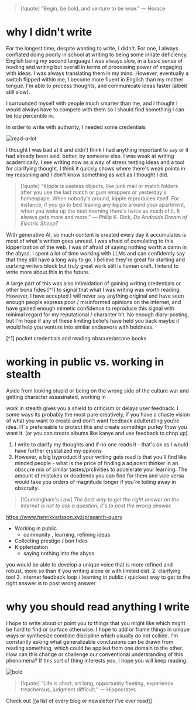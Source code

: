 
> [!quote]
> “Begin, be bold, and venture to be wise.”
― Horace
> 
# why I didn't write

For the longest time, despite wanting to write, I didn't. For one, I always conflated doing poorly in school at writing to being some innate deficiency. English being my second language I was always slow, in a basic sense of reading and writing but overall in terms of processing power of engaging with ideas. I was always translating them in my mind. However, eventually a switch flipped within me, I become more fluent in English than my mother tongue. I'm able to process thoughts, and communicate ideas faster (albeit still slow). 

I surrounded myself with people much smarter than me, and I thought I would always have to compete with them so I should find something I can be top percentile in. 

In order to write with authority, I needed some credentials 

![read-a-lot](http://barkata.com/wp-content/uploads/2024/02/Screenshot-2023-12-05-121051.png)

I thought I was bad at it and didn't think I had anything important to say or it had already been said, better, by someone else. I was weak at writing academically. I see writing now as a way of stress testing ideas and a tool for clarifying thought. I think it quickly shows where there's weak points in my reasoning and I don't know something as well as I thought I did. 

> [!quote]
> “Kipple is useless objects, like junk mail or match folders after you use the last match or gum wrappers or yesterday's homeopape. When nobody's around, kipple reproduces itself. For instance, if you go to bed leaving any kipple around your apartment, when you wake up the next morning there's twice as much of it. It always gets more and more."
> ― Philip K. Dick, *Do Androids Dream of Electric Sheep?*

With generative AI, so much content is created every day it accumulates is most of what's written goes unread. I was afraid of cumulating to this kipperlization of the web. I was of afraid of saying nothing worth a damn in the abyss. I spent a lot of time working with LLMs and can confidently say that they still have a long way to go. I believe they're great for starting and curbing writers block but truly great work still is human craft. I intend to write more about this in the future.

A large part of this was also intimidation of gaining writing credentials or other bona fides [^1] to signal that what I was writing was worth reading. However, I have accepted I will never say anything original and have seen enough people express poor / misinformed opinions on the internet, and have gained enough mimetic confidence to reproduce this signal with minimal regard for my reputational / character hit. No enough diary-posting, but I'm hope if any of these limiting beliefs have held you back maybe it would help you venture into similar endeavors with boldness.

[^1] pocket credentials and reading obscure/arcane books
# working in public vs. working in stealth

Aside from looking stupid or being on the wrong side of the culture war and getting character assasinated, working in 

work in stealth gives you a shield to criticism or delays user feedback. I some ways its probably the most pure creatively, if you have a chaste vision of what you want to create and don't want feedback adulterating you're idea. IT's prefereable to protect this and create somethign purley fhow you want it. (or you can create albums like kanye and use feedback to chop up). 

1. I write to clarify my thoughts and if no one reads it - that's ok as I would have further crystalized my opinons 
2. However, a big byproduct if your writing gets read is that you'll find like minded people - what is the price of finding a adjacent thinker in an obscure mix of similar tastes/prclivities to accelerate your learning. The amount of mistakes or deadends you can find for them and vice versa would take you orders of magnitude longer if you're toiling away in obscruity. 


> [!Cunningham's Law] 
> *The best way to get the right answer on the Internet is not to ask a question; it's to post the wrong answer.*


https://www.henrikkarlsson.xyz/p/search-query


- Working in public
	- community , learning, refining ideas
- Collecting prestige / bon fides
- Kipplerization 
	- saying nothing into the abyss




 you would be able to develop a unique voice that is more refined and robust, more so than if you writing alone or with limited dist.
	2. clarifying tool 
	3. internet feedback loop / learning in public / quickest way to get to the right answer is to post wrong answer



# why you should read anything I write

I hope to write about or point you to things that you might like which might be hard to find or surface otherwise. I hope to add or frame things in unique ways or synthesize combine discipline which usually do not collide. I'm constantly asking what generalizable conclusions can be drawn from reading something, which could be applied from one domain to the other. How can this change or challenge our conventional understanding of this phenomena? If this sort of thing interests you, I hope you will keep reading.


![bold](http://barkata.com/wp-content/uploads/2024/02/7edu2p00m9ub1.webp)

> [!quote]
> “Life is short, art long, opportunity fleeting, experience treacherous, judgment difficult.”
― Hippocrates
> 


Check out [[a list of every blog or newsletter I've ever read]]